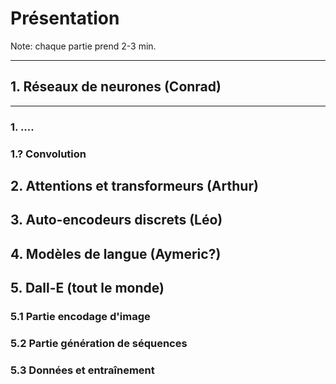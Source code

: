 # Présentation

Note: chaque partie prend 2-3 min.

----

## 1. Réseaux de neurones (Conrad)

---

### 1. ....

### 1.? Convolution

## 2. Attentions et transformeurs (Arthur)

## 3. Auto-encodeurs discrets (Léo)

## 4. Modèles de langue (Aymeric?)

## 5. Dall-E (tout le monde)

### 5.1 Partie encodage d'image

### 5.2 Partie génération de séquences

### 5.3 Données et entraînement

